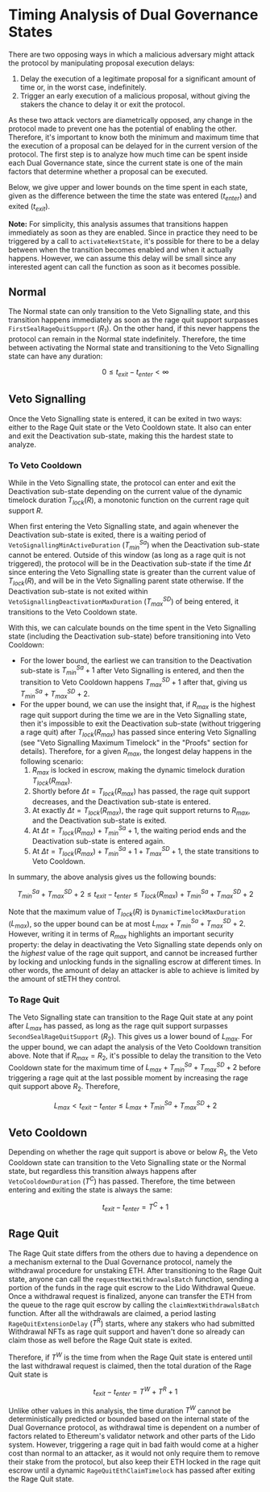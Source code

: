 # Timing Analysis of Dual Governance States

There are two opposing ways in which a malicious adversary might attack the protocol by manipulating proposal execution delays:

1. Delay the execution of a legitimate proposal for a significant amount of time or, in the worst case, indefinitely.
2. Trigger an early execution of a malicious proposal, without giving the stakers the chance to delay it or exit the protocol.

As these two attack vectors are diametrically opposed, any change in the protocol made to prevent one has the potential of enabling the other. Therefore, it's important to know both the minimum and maximum time that the execution of a proposal can be delayed for in the current version of the protocol. The first step is to analyze how much time can be spent inside each Dual Governance state, since the current state is one of the main factors that determine whether a proposal can be executed.

Below, we give upper and lower bounds on the time spent in each state, given as the difference between the time the state was entered ($t_{enter}$) and exited ($t_{exit}$).

**Note:** For simplicity, this analysis assumes that transitions happen immediately as soon as they are enabled. Since in practice they need to be triggered by a call to `activateNextState`, it's possible for there to be a delay between when the transition becomes enabled and when it actually happens. However, we can assume this delay will be small since any interested agent can call the function as soon as it becomes possible.

## Normal

The Normal state can only transition to the Veto Signalling state, and this transition happens immediately as soon as the rage quit support surpasses `FirstSealRageQuitSupport` ($R_1$). On the other hand, if this never happens the protocol can remain in the Normal state indefinitely. Therefore, the time between activating the Normal state and transitioning to the Veto Signalling state can have any duration:

$$
0 \leq t_{exit} - t_{enter} < \infty
$$

## Veto Signalling

Once the Veto Signalling state is entered, it can be exited in two ways: either to the Rage Quit state or the Veto Cooldown state. It also can enter and exit the Deactivation sub-state, making this the hardest state to analyze.

### To Veto Cooldown

While in the Veto Signalling state, the protocol can enter and exit the Deactivation sub-state depending on the current value of the dynamic timelock duration $T_{lock}(R)$, a monotonic function on the current rage quit support $R$.

When first entering the Veto Signalling state, and again whenever the Deactivation sub-state is exited, there is a waiting period of `VetoSignallingMinActiveDuration` ($`T^{Sa}_{min}`$) when the Deactivation sub-state cannot be entered. Outside of this window (as long as a rage quit is not triggered), the protocol will be in the Deactivation sub-state if the time $\Delta t$ since entering the Veto Signalling state is greater than the current value of $T_{lock}(R)$, and will be in the Veto Signalling parent state otherwise. If the Deactivation sub-state is not exited within `VetoSignallingDeactivationMaxDuration` ($T^{SD}_{max}$) of being entered, it transitions to the Veto Cooldown state.

With this, we can calculate bounds on the time spent in the Veto Signalling state (including the Deactivation sub-state) before transitioning into Veto Cooldown:

* For the lower bound, the earliest we can transition to the Deactivation sub-state is $`T^{Sa}_{min} + 1`$ after Veto Signalling is entered, and then the transition to Veto Cooldown happens $T^{SD}_{max} + 1$ after that, giving us $`T^{Sa}_{min} + T^{SD}_{max} + 2`$.
* For the upper bound, we can use the insight that, if $R_{max}$ is the highest rage quit support during the time we are in the Veto Signalling state, then it's impossible to exit the Deactivation sub-state (without triggering a rage quit) after $T_{lock}(R_{max})$ has passed since entering Veto Signalling (see "Veto Signalling Maximum Timelock" in the "Proofs" section for details). Therefore, for a given $R_{max}$, the longest delay happens in the following scenario:
    1. $R_{max}$ is locked in escrow, making the dynamic timelock duration $T_{lock}(R_{max})$.
    2. Shortly before $\Delta t = T_{lock}(R_{max})$ has passed, the rage quit support decreases, and the Deactivation sub-state is entered.
    3. At exactly $\Delta t = T_{lock}(R_{max})$, the rage quit support returns to $R_{max}$, and the Deactivation sub-state is exited.
    4. At $\Delta t = T_{lock}(R_{max}) + T^{Sa}_{min} + 1$, the waiting period ends and the Deactivation sub-state is entered again.
    5. At $`\Delta t = T_{lock}(R_{max}) + T^{Sa}_{min} + 1 + T^{SD}_{max} + 1`$, the state transitions to Veto Cooldown.

In summary, the above analysis gives us the following bounds:

```math
T^{Sa}_{min} + T^{SD}_{max} + 2 \leq t_{exit} - t_{enter} \leq T_{lock}(R_{max}) + T^{Sa}_{min} + T^{SD}_{max} + 2
```

Note that the maximum value of $T_{lock}(R)$ is `DynamicTimelockMaxDuration` ($L_{max}$), so the upper bound can be at most $`L_{max} + T^{Sa}_{min} + T^{SD}_{max} + 2`$. However, writing it in terms of $R_{max}$ highlights an important security property: the delay in deactivating the Veto Signalling state depends only on the *highest* value of the rage quit support, and cannot be increased further by locking and unlocking funds in the signalling escrow at different times. In other words, the amount of delay an attacker is able to achieve is limited by the amount of stETH they control.

### To Rage Quit

The Veto Signalling state can transition to the Rage Quit state at any point after $L_{max}$ has passed, as long as the rage quit support surpasses `SecondSealRageQuitSupport` ($R_2$). This gives us a lower bound of $L_{max}$. For the upper bound, we can adapt the analysis of the Veto Cooldown transition above. Note that if $R_{max} = R_2$, it's possible to delay the transition to the Veto Cooldown state for the maximum time of $`L_{max} + T^{Sa}_{min} + T^{SD}_{max} + 2`$ before triggering a rage quit at the last possible moment by increasing the rage quit support above $R_2$. Therefore,

```math
L_{max} < t_{exit} - t_{enter} \leq L_{max} + T^{Sa}_{min} + T^{SD}_{max} + 2
```

## Veto Cooldown

Depending on whether the rage quit support is above or below $R_1$, the Veto Cooldown state can transition to the Veto Signalling state or the Normal state, but regardless this transition always happens after `VetoCooldownDuration` ($T^C$) has passed. Therefore, the time between entering and exiting the state is always the same:

$$
t_{exit} - t_{enter} = T^C + 1
$$

## Rage Quit

The Rage Quit state differs from the others due to having a dependence on a mechanism external to the Dual Governance protocol, namely the withdrawal procedure for unstaking ETH. After transitioning to the Rage Quit state, anyone can call the `requestNextWithdrawalsBatch` function, sending a portion of the funds in the rage quit escrow to the Lido Withdrawal Queue. Once a withdrawal request is finalized, anyone can transfer the ETH from the queue to the rage quit escrow by calling the `claimNextWithdrawalsBatch` function. After all the withdrawals are claimed, a period lasting `RageQuitExtensionDelay` ($T^R$) starts, where any stakers who had submitted Withdrawal NFTs as rage quit support and haven't done so already can claim those as well before the Rage Quit state is exited.

Therefore, if $T^W$ is the time from when the Rage Quit state is entered until the last withdrawal request is claimed, then the total duration of the Rage Quit state is

$$
t_{exit} - t_{enter} = T^W + T^R + 1
$$

Unlike other values in this analysis, the time duration $T^W$ cannot be deterministically predicted or bounded based on the internal state of the Dual Governance protocol, as withdrawal time is dependent on a number of factors related to Ethereum's validator network and other parts of the Lido system. However, triggering a rage quit in bad faith would come at a higher cost than normal to an attacker, as it would not only require them to remove their stake from the protocol, but also keep their ETH locked in the rage quit escrow until a dynamic `RageQuitEthClaimTimelock` has passed after exiting the Rage Quit state.
